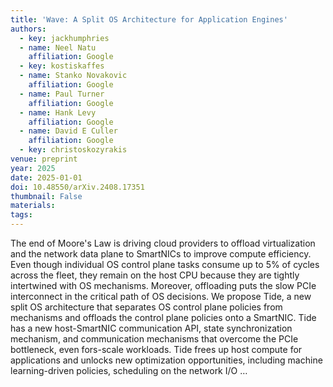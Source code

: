 ```yaml
---
title: 'Wave: A Split OS Architecture for Application Engines'
authors:
  - key: jackhumphries
  - name: Neel Natu
    affiliation: Google
  - key: kostiskaffes
  - name: Stanko Novakovic
    affiliation: Google
  - name: Paul Turner
    affiliation: Google
  - name: Hank Levy
    affiliation: Google
  - name: David E Culler
    affiliation: Google
  - key: christoskozyrakis
venue: preprint
year: 2025
date: 2025-01-01
doi: 10.48550/arXiv.2408.17351
thumbnail: False
materials:
tags:
---
```

The end of Moore's Law is driving cloud providers to offload virtualization and the network data plane to SmartNICs to improve compute efficiency. Even though individual OS control plane tasks consume up to 5% of cycles across the fleet, they remain on the host CPU because they are tightly intertwined with OS mechanisms. Moreover, offloading puts the slow PCIe interconnect in the critical path of OS decisions. We propose Tide, a new split OS architecture that separates OS control plane policies from mechanisms and offloads the control plane policies onto a SmartNIC. Tide has a new host-SmartNIC communication API, state synchronization mechanism, and communication mechanisms that overcome the PCIe bottleneck, even fors-scale workloads. Tide frees up host compute for applications and unlocks new optimization opportunities, including machine learning-driven policies, scheduling on the network I/O …
